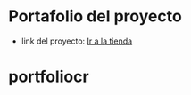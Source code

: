 # Portafolio del proyecto

- link del proyecto: <a href="[https://cimpy414.github.io/beauty_geek_cr]" target="_blank">Ir a la tienda</a>
# portfoliocr
